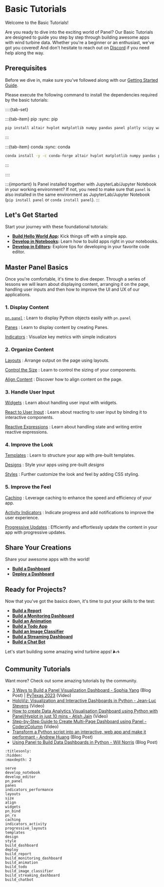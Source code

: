 # Basic Tutorials

Welcome to the Basic Tutorials!

Are you ready to dive into the exciting world of Panel? Our Basic Tutorials are designed to guide you step by step through building awesome apps with wind turbine data. Whether you're a beginner or an enthusiast, we've got you covered! And don't hesitate to reach out on [Discord](https://discord.gg/rb6gPXbdAr) if you need help along the way.

## Prerequisites

Before we dive in, make sure you've followed along with our [Getting Started Guide](../../getting_started/index.md).

Please execute the following command to install the dependencies required by the basic tutorials:

::::{tab-set}

:::{tab-item} pip
:sync: pip

```bash
pip install altair hvplot matplotlib numpy pandas panel plotly scipy watchfiles
```

:::

:::{tab-item} conda
:sync: conda

```bash
conda install -y -c conda-forge altair hvplot matplotlib numpy pandas panel plotly scipy watchfiles
```

:::

::::

:::{important}
Is Panel installed together with JupyterLab/Jupyter Notebook in your working environment? If not, you need to make sure that `panel` is also installed in the same environment as JupyterLab/Jupyter Notebook (`pip install panel` or `conda install panel`).
:::

## Let's Get Started

Start your journey with these foundational tutorials:

- **[Build Hello World App](serve.md):** Kick things off with a simple app.
- **[Develop in Notebooks](develop_notebook.md):** Learn how to build apps right in your notebooks.
- **[Develop in Editors](develop_editor.md):** Explore tips for developing in your favorite code editor.

## Master Panel Basics

Once you're comfortable, it's time to dive deeper. Through a series of lessons we will learn about displaying content, arranging it on the page, handling user inputs and then how to improve the UI and UX of our applications.

### 1. Display Content

[`pn.panel`](pn_panel.md)
: Learn to display Python objects easily with `pn.panel`

[Panes](panes.md)
: Learn to display content by creating Panes.

[Indicators](indicators_performance.md)
: Visualize key metrics with simple indicators

### 2. Organize Content

[Layouts](layouts.md)
: Arrange output on the page using layouts.

[Control the Size](size.md)
: Learn to control the sizing of your components.

[Align Content](align.md)
: Discover how to align content on the page.

### 3. Handle User Input

[Widgets](widgets.md)
: Learn about handling user input with widgets.

[React to User Input](pn_bind.md)
: Learn about reacting to user input by binding it to interactive components.

[Reactive Expressions](pn_rx.md)
: Learn about handling state and writing entire reactive expressions.

### 4. Improve the Look

[Templates](templates.md)
: Learn to structure your app with pre-built templates.

[Designs](design.md)
: Style your apps using pre-built *designs*

[Styles](style.md)
: Further customize the look and feel by adding CSS styling.

### 5. Improve the Feel

[Caching](caching.md)
: Leverage caching to enhance the speed and efficiency of your app.

[Activity Indicators](indicators_activity.md)
: Indicate progress and add notifications to improve the user experience.

[Progressive Updates](progressive_layouts.md)
: Efficiently and effortlessly update the content in your app with progressive updates.

## Share Your Creations

Share your awesome apps with the world!

- **[Build a Dashboard](build_dashboard.md)**
- **[Deploy a Dashboard](deploy.md)**

## Ready for Projects?

Now that you've got the basics down, it's time to put your skills to the test:

- **[Build a Report](build_report.md)**
- **[Build a Monitoring Dashboard](build_monitoring_dashboard.md)**
- **[Build an Animation](build_animation.md)**
- **[Build a Todo App](build_todo.md)**
- **[Build an Image Classifier](build_image_classifier.md)**
- **[Build a Streaming Dashboard](build_streaming_dashboard.md)**
- **[Build a Chat Bot](build_chatbot.md)**

Let's start building some amazing wind turbine apps! 🌬️🌀

## Community Tutorials

Want more? Check out some amazing tutorials by the community.

- [3 Ways to Build a Panel Visualization Dashboard - Sophia Yang](https://towardsdatascience.com/3-ways-to-build-a-panel-visualization-dashboard-6e14148f529d) (Blog Post) | [PyTexas 2023](https://www.youtube.com/watch?v=8du4NNoOtII) (Video)
- [HoloViz: Visualization and Interactive Dashboards in Python - Jean-Luc Stevens](https://www.youtube.com/watch?v=61uHwBlxRug) (Video)
- [How to create Data Analytics Visualisation Dashboard using Python with Panel/Hvplot in just 10 mins - Atish Jain](https://www.youtube.com/watch?v=__QUQg96SFs) (Video)
- [Step-by-Step Guide to Create Multi-Page Dashboard using Panel - CoderzColumn](https://www.youtube.com/watch?v=G3M0lQcWpqE) (Video)
- [Transform a Python script into an interactive, web app and make it performant - Andrew Huang](https://blog.stackademic.com/transform-a-python-script-into-an-interactive-web-app-and-make-it-performant-73fa3b304cdf) (Blog Post)
- [Using Panel to Build Data Dashboards in Python - Will Norris](https://towardsdatascience.com/using-panel-to-build-data-dashboards-in-python-e87a04c9034d) (Blog Post)

```{toctree}
:titlesonly:
:hidden:
:maxdepth: 2

serve
develop_notebook
develop_editor
pn_panel
panes
indicators_performance
layouts
size
align
widgets
pn_bind
pn_rx
caching
indicators_activity
progressive_layouts
templates
design
style
build_dashboard
deploy
build_report
build_monitoring_dashboard
build_animation
build_todo
build_image_classifier
build_streaming_dashboard
build_chatbot
```

